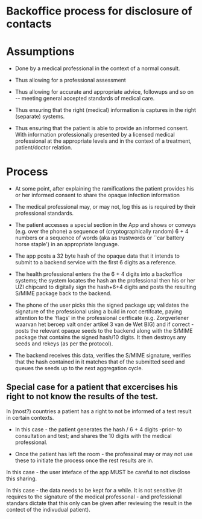# Backoffice process for disclosure of contacts

# Assumptions

*	Done by a medical professional in the context of a normal consult.

*	Thus allowing for a professional assessment

*	Thus allowing for accurate and appropriate advice, followups and so on -- meeting general accepted standards of medical care.

*	Thus ensuring that the right (medical) information is captures in the right (separate) systems.

*	Thus ensuring that the patient is able to provide an informed consent. With information professionally presented by a licensed medical professional at the appropriate levels and in the context of a treatment, patient/doctor relation.

# Process

*	At some point, after explaining the ramifications the patient provides his or her informed consent to share the opaque infection information

*	The medical professional may, or may not, log this as is required by their professional standards.

*	The patient accesses a special section in the App and shows or conveys (e.g. over the phone) a sequence of (cryptographically random) 6 + 4 numbers or a sequence of words (aka as trustwords or ``car battery horse staple') in an appropriate language.

*	The app posts a 32 byte hash of the opaque data that it intends to submit to a backend service with the first 6 digits as a reference.

*	The health professional enters the the 6 + 4 digits into a backoffice systems; the system locates the hash an the professional then  his or her UZI chipcard to digitally sign the hash+6+4 digits and posts the resulting S/MIME package back to the backend.

*	The phone of the user picks this the signed package up; validates the signature of the professional using a build in root certifcate, paying attention to the 'flags' in the professional certficate (e.g. Zorgverlener waarvan het beroep valt onder artikel 3 van de Wet BIG) and if correct - posts the relevant opaque seeds to the backend along with the S/MIME package that contains the signed hash/10 digits. It then destroys any seeds and rekeys (as per the protocol).

*	The backend receives this data, verifies the S/MIME signature, verifies that the hash contained in it matches that of the submitted seed and queues the seeds up to the next aggregation cycle.

## Special case for a patient that excercises his right to not know the results of the test.

In (most?) countries a patient has a right to not be informed of a test result in certain contexts.

*	In this	case - the patient generates the hash / 6 + 4 digits -prior- to consultation and test; and shares the 10 digits with the medical professional.

*	Once the patient has left the room - the professinal may or may not use these to initiate the process once the rest results are in.

In this case - the user inteface of the app MUST be careful to not disclose this sharing.

In this case - the data needs to be kept for a while. It is not sensitive (it requires to the signature of the medical professonal - and professional standars dictate that this only can be given after reviewing the result in the contect of the indivudual patient).


